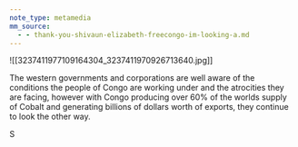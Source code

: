 ```yaml
---
note_type: metamedia
mm_source:
  - - thank-you-shivaun-elizabeth-freecongo-im-looking-a.md
---
```


![[3237411977109164304_3237411970926713640.jpg]]

The western governments and corporations are
well aware of the conditions the people of Congo
are working under and the atrocities they are
facing, however with Congo producing over 60% of
the worlds supply of Cobalt and generating billions
of dollars worth of exports, they continue to look
the other way.

S

